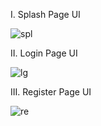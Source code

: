 I. Splash Page UI

![spl](https://github.com/vanvinh2k2/Capstone_2/assets/94769800/7b31af8e-b31b-49ee-a2cb-29709dda386a)

II. Login Page UI

![lg](https://github.com/vanvinh2k2/Capstone_2/assets/94769800/a9d31a8d-7b89-42bc-930a-2c651a1b7cb9)

III. Register Page UI

![re](https://github.com/vanvinh2k2/Capstone_2/assets/94769800/8b8f5b35-3073-4372-9513-bb939bcf3c8c)



